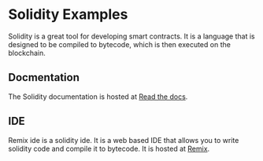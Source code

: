 # Solidity Examples
Solidity is a great tool for developing smart contracts. It is a language that is designed to be compiled to bytecode, which is then executed on the blockchain.

## Docmentation
The Solidity documentation is hosted at [Read the docs](https://docs.soliditylang.org).

## IDE 
Remix ide is a solidity ide. It is a web based IDE that allows you to write solidity code and compile it to bytecode. It is hosted at [Remix](https://remix.ethereum.org).
